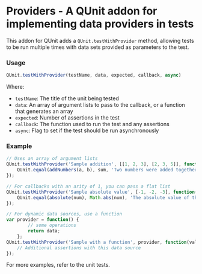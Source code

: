 Providers - A QUnit addon for implementing data providers in tests
================================

This addon for QUnit adds a `QUnit.testWithProvider` method, allowing tests
to be run multiple times with data sets provided as parameters to the test.


### Usage ###

```js
QUnit.testWithProvider(testName, data, expected, callback, async)
```

Where:
 - `testName`: The title of the unit being tested
 - `data`: An array of argument lists to pass to the callback, or a function that generates an array
 - `expected`: Number of assertions in the test
 - `callback`: The function used to run the test and any assertions
 - `async`: Flag to set if the test should be run asynchronously

### Example ###

```js
// Uses an array of argument lists
QUnit.testWithProvider('Sample addition', [[1, 2, 3], [2, 3, 5]], function(a, b, sum) {
	QUnit.equal(addNumbers(a, b), sum, 'Two numbers were added together');
});

// For callbacks with an arity of 1, you can pass a flat list
QUnit.testWithProvider('Sample absolute value', [-1, -2, -3], function(num) {
	QUnit.equal(absolute(num), Math.abs(num), 'The absolute value of the number is returned');
});

// For dynamic data sources, use a function
var provider = function() {
		// some operations
		return data;
	};
QUnit.testWithProvider('Sample with a function', provider, function(val1, val2) {
	// Additional assertions with this data source
});
```

For more examples, refer to the unit tests.
